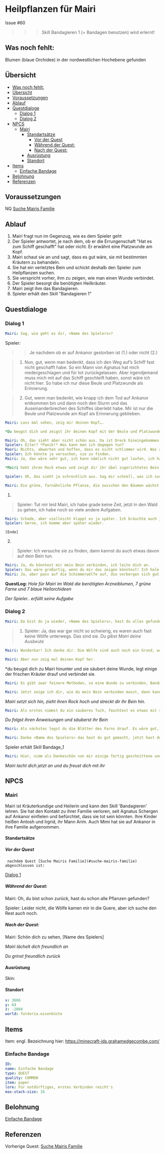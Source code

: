 # Heilpflanzen für Mairi

Issue #60

>>> Skill Bandagieren 1 (= Bandagen benutzen) wird erlernt!

## Was noch fehlt:

Blumen (blaue Orchidee) in der nordwestlichen Hochebene gefunden

## Übersicht
* [Was noch fehlt:](#was-noch-fehlt)
* [Übersicht](#Übersicht)
* [Voraussetzungen](#voraussetzungen)
* [Ablauf](#ablauf)
* [Questdialoge](#questdialoge)
  * [Dialog 1](#dialog-1)
  * [Dialog 2](#dialog-2)
* [NPCS](#npcs)
  * [Mairi](#mairi)
    * [Standartsätze](#standartsätze)
      * [Vor der Quest](#vor-der-quest)
      * [Während der Quest:](#während-der-quest)
      * [Nach der Quest:](#nach-der-quest)
    * [Ausrüstung](#ausrüstung)
    * [Standort](#standort)
* [Items](#items)
  * [Einfache Bandage](#einfache-bandage)
* [Belohnung](#belohnung)
* [Referenzen](#referenzen)


        

## Voraussetzungen

NQ [Suche Mairis Familie](#suche-mairis-familie)

## Ablauf

1. Mairi fragt nun im Gegenzug, wie es dem Spieler geht
2. Der Spieler antwortet, je nach dem, ob er die Errungenschaft "Hat es zum Schiff geschafft" hat oder nicht. Er erwähnt eine Platzwunde am Kopf. 
3. Mairi schaut sie an und sagt, dass es gut wäre, sie mit bestimmten Kräutern zu behandeln.
4. Sie hat ein verletztes Bein und schickt deshalb den Spieler zum Heilpflanzen suchen.
5. Sie verspricht vorher, ihm zu zeigen, wie man einen Wunde verbindet.
6. Der Spieler besorgt die benötigten Heilkräuter.
7. Mairi zeigt ihm das Bandagieren.
8. Spieler erhält den Skill "Bandagieren 1" 

## Questdialoge

### Dialog 1

```yml
Mairi: Sag, wie geht es dir, <Name des Spielers>?
```

Spieler:
>> Je nachdem ob er auf Ankanor gestorben ist (1.) oder nicht (2.)

> 1.  Nun, gut, wenn man bedenkt, dass ich den Weg auf’s Schiff fast nicht geschafft habe. So ein Mann von Agnatus hat mich niedergeschlagen und für tot zurückgelassen. Aber irgendjemand muss mich mit auf das Schiff geschleift haben, sonst wäre ich nicht hier. So habe ich nur diese Beule und Platzwunde als Erinnerung.

> 2. Gut, wenn man bedenkt, wie knapp ich dem Tod auf Ankanor entkommen bin und dann noch den Sturm und das Auseinanderbrechen des Schiffes überlebt habe. Mir ist nur die Beule und Platzwunde am Kopf als Erinnerung geblieben.

```yml
Mairi: Lass mal sehen, zeig mir deinen Kopf….  

*Du beugst dich und zeigst ihr deinen Kopf mit der Beule und Platzwunde*

Mairi: Oh, das sieht aber nicht schön aus. Da ist Dreck hineingekommen, das sollte ich behandeln, es eitert etwas. So eine Wunde am Kopf kann gefährlich werden. 
Spieler: Eiter? *Panik!* Was kann man ich dagegen tun?
Maori: Nichts, abwarten und hoffen, dass es nicht schlimmer wird. Was aber helfen würde, wäre eine bestimmte Pflanze. Ich weiß nicht, ob die hier wächst. Die zieht das Eiter aus der Wunde. 
Spieler: Ich könnte ja versuchen, sie zu finden. 
Mairi: Ja, das wäre sehr gut, ich kann nämlich nicht gut laufen, ich habe eine Verletzung am Bein.

*Mairi hebt ihren Rock etwas und zeigt dir ihr übel zugerichtetes Bein.*

Spieler: Oh, das sieht ja schrecklich aus. Sag mir schnell, was ich suchen soll. 

Mairi: Die grüne, farnähnliche Pflanze, die zwischen den Bäumen wächst. Was ich aber genauso dringend bräuchte wäre ein Heilmittel gegen etwas viel Gefährlicheres. Über Husten und Halsweh klagen schon so viele und ich habe Angst, dass es bei einigen zu einer Lungenentzündung kommen könnte. Das wäre sehr schlimm, sie kann zum Tod führen. Wir sind das kalte Wetter hier einfach nicht gewohnt. *schaut resigniert* Schau mal, ob du die blaue Heilorchidee findest, die wäre eine mächtige Verbündete gegen viel Krankheiten. Allerdings wächst sie sicherlich nicht an der Küste, du müsstest sie schon in höher gelegenen Gebieten suchen. Könntest du das tun?
```

1. 
> Spieler: Tut mir leid Mairi, ich habe grade keine Zeit, jetzt in den Wald zu gehen, ich habe noch so viele andere Aufgaben. 
```yml
Mairi: Schade, aber vielleicht klappt es ja später. Ich bräuchte auch jemand, der mein Bein verbindet, ich würde dir zeigen, wie das geht.
Spieler: Gerne, ich komme aber später wieder.
```
`[Ende]`

2. 
> Spieler:  Ich versuche sie zu finden, dann kannst du auch etwas davon auf dein Bein tun.
```yml
Mairi: Ja, du könntest mir mein Bein verbinden, ich leite dich an. 
Spieler: Das wäre großartig, wenn du mir das zeigen könntest! Ich hole schnell die Arzneiblumen. 
Mairi: Ja, aber pass auf die Schimmerwölfe auf, die verbergen sich gut im Schnee!
```


**QuestLog:** *Hole für Mairi im Wald die benötigten Arzneiblumen, 7 grüne Farne und 7 blaue Heilorchideen*

*Der Spieler.. erfüllt seine Aufgabe* 

### Dialog 2

```yml
Mairi: Da bist du ja wieder, <Name des Spielers>, hast du alles gefunden, was ich brauche?
```

> 1. Spieler: Ja, das war gar nicht so schwierig, es waren auch fast keine Wölfe unterwegs. Das sind sie. 
> *Du gibst Mairi deine Ausbeute*

```yml
Mairi: Wunderbar! Ich danke dir. Die Wölfe sind auch noch ein Grund, warum ich nicht so gerne in den Wald gehe, ich muss mich erst daran gewöhnen, dass Kräuter sammeln jetzt gefährlich sein kann. 

Mairi: Aber nun zeig mal deinen Kopf her.
```
*du beugst dich zu Mairi hinunter und sie säubert deine Wunde, legt einige der frischen Kräuter drauf und verbindet sie. 
```yml
Mairi: Es gibt zwar feinere Methoden, so eine Wunde zu verbinden, Bandagen, die an der Haut kleben, aber sowas haben wir jetzt hier nicht. So, jetzt bin ich fertig, jetzt kommst du dran. 

Mairi: Jetzt zeige ich dir, wie du mein Bein verbinden musst, dann kannst du es später, wenn du es brauchen solltest, für dich oder einen Kameraden.
```
*Mairi setzt sich hin, zieht ihren Rock hoch und streckt dir ihr Bein hin.*

```yml
Mairi: Als erstes nimmst du ein sauberes Tuch, feuchtest es etwas mit sauberem Wasser an, oder noch besser Kamillentee, wenn du den hast und entfernst den größten Schmutz aus der Wunde und außenrum. Auch angetrocknetes Blut, aber sei sehr vorsichtig und achtsam.
```

*Du folgst ihren Anweisungen und säuberst ihr Bein*

```yml
Mairi: Als nächstes legst du die Blätter des Farns drauf. Es wäre gut, wenn du die Blätter vorher etwas klopfst, damit der Saft austreten kann, aber notfalls geht es auch so. Ja, du machst das gut! Und jetzt kommen die sauberen Tücher rum, irgendwelche fusselfreien Stoffe sind gut, Leinen z.B. Fange unten am Knöchel an und wickle das Tuch um das Bein, so dass die Stoffbahnen sich etwas überlappen. Ja, genau so! Immer auf das Herz zuwickeln. Zum Schluß kommt dann als Schutz eine etwas gröberer Stoff herum, oder auch ein dünnes Leder, so dass das Bein Luft bekommt. Die letzte Lage musst du dann mit Schnüren vorsichtig festbinden, so dass es geradeso hält, nicht zu fest. Natürlich sollte ich jetzt nicht laufen. Wenn es nicht zu umgehen ist, kannst du auch einen Strumpf drüberziehen, so dass alles hält. Das werde ich jetzt wohl tun müssen.

Mairi: Danke <Name des Spielers> das hast du gut gemacht, jetzt hast du schon eine kleine Ahnung von der Heilkunst!
```

Spieler erhält Skill Bandage_1

```yml
Mairi: Hier, nimm als Dankeschön von mir einige fertig geschnittene und aufgewickelte Bandagen. Es wäre gut, wenn du immer einige dabei hast, denn wenn du sie brauchst, hast du nicht immer gleich eine zur Hand. Sonst musst du Streifen von deiner Kleidung reißen. 
```
*Mairi lacht dich jetzt an und du freust dich mit ihr*


## NPCS

### Mairi

Mairi ist Kräuterkundige und Heilerin und kann den Skill 'Bandagieren' lehren. Sie hat den Kontakt zu ihrer Familie verloren, seit Agnatus Schergen auf Ankanor einfielen und befürchtet, dass sie tot sein könnten. Ihre Kinder heißen Antosh und Irgrid, ihr Mann Arim. Auch Mimi hat sie auf Ankanor in ihre Familie aufgenommen.

 

#### Standartsätze

##### Vor der Quest
     nachdem Quest [Suche Mairis Familie](#suche-mairis-familie) abgeschlossen ist:

[Dialog 1](#dialog-1)

##### Während der Quest:

Mairi: Oh, du bist schon zurück, hast du schon alle Pflanzen gefunden?

Spieler: Leider nicht, die Wölfe kamen mir in die Quere, aber ich suche den Rest auch noch. 

##### Nach der Quest: 

Mairi: Schön dich zu sehen, [Name des Spielers]

*Mairi lächelt dich freundlich an*

*Du grinst freundlich zurück*


#### Ausrüstung

Skin: 

#### Standort   

```yml
x: 3666
y: 64
z: -2804
world: faldoria.eisenküste
```


## Items

Item: engl. Bezeichnung hier: https://minecraft-ids.grahamedgecombe.com/


### Einfache Bandage

```yml
ID: 
name: Einfache Bandage
type: QUEST 
quality: COMMON 
item: paper
lore: Für notdürftiges, erstes Verbinden reicht's
max-stack-size: 16
```




## Belohnung

[Einfache Bandage](#einfache-bandage)



## Referenzen

Vorherige Quest:
[Suche Mairis Familie](#suche-mairis-familie)
























          





